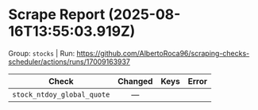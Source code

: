# Scrape Report (2025-08-16T13:55:03.919Z)

Group: `stocks`  |  Run: https://github.com/AlbertoRoca96/scraping-checks-scheduler/actions/runs/17009163937

| Check | Changed | Keys | Error |
|---|:---:|:--|:--|
| `stock_ntdoy_global_quote` | — |  |  |
